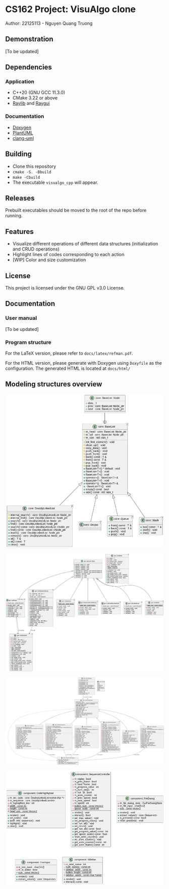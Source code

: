 # CS162 Project: VisuAlgo clone

Author: 22125113 - Nguyen Quang Truong

## Demonstration

[To be updated]

## Dependencies

### Application

- C++20 (GNU GCC 11.3.0)
- CMake 3.22 or above
- [Raylib](https://github.com/raysan5/raylib) and [Raygui](https://github.com/raysan5/raygui)

### Documentation

- [Doxygen](https://www.doxygen.nl/)
- [PlantUML](https://plantuml.com/)
- [clang-uml](https://github.com/bkryza/clang-uml)

## Building

- Clone this repository
- `cmake -S. -Bbuild`
- `make -Cbuild`
- The executable `visualgo_cpp` will appear.

## Releases

Prebuilt executables should be moved to the root of the repo before running.

## Features

- Visualize different operations of different data structures
(initialization and CRUD operations)
- Highlight lines of codes corresponding to each action
- [WIP] Color and size customization

## License

This project is licensed under the GNU GPL v3.0 License.

## Documentation

### User manual

[To be updated]

### Program structure

For the LaTeX version, please refer to `docs/latex/refman.pdf`.

For the HTML version, please generate with Doxygen using `Doxyfile` as the
configuration. The generated HTML is located at `docs/html/`

## Modeling structures overview

![core](docs/diagrams/core.png)

![gui](docs/diagrams/gui.png)

![scene](docs/diagrams/scene.png)

![component](docs/diagrams/component.png)


